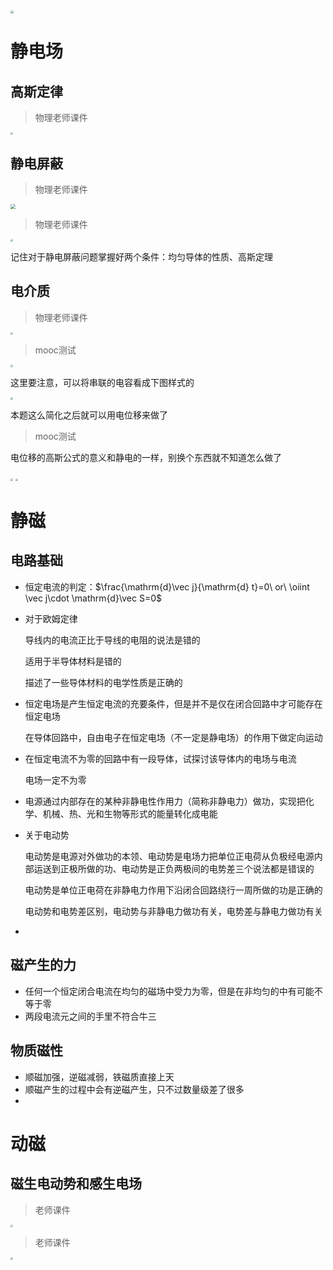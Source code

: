 <img src="/Users/lee/Desktop/大物复习/基本概念和易错小题素材库/截屏2020-06-23 16.51.58.png" style="zoom:33%;" />

# 静电场

## 高斯定律

> 物理老师课件

<img src="/Users/lee/Desktop/大物复习/基本概念和易错小题素材库/截屏2020-06-14 21.17.22.png" style="zoom:25%;" />





## 静电屏蔽

> 物理老师课件



<img src="/Users/lee/Desktop/大物复习/基本概念和易错小题素材库/截屏2020-06-14 22.50.40.png" style="zoom:50%;" />









> 物理老师课件

<img src="/Users/lee/Desktop/大物复习/基本概念和易错小题素材库/截屏2020-06-14 23.16.50.png" style="zoom:25%;" />



记住对于静电屏蔽问题掌握好两个条件：均匀导体的性质、高斯定理



## 电介质

> 物理老师课件

<img src="/Users/lee/Desktop/大物复习/基本概念和易错小题素材库/截屏2020-06-15 09.54.09.png" style="zoom:25%;" />

> mooc测试

<img src="/Users/lee/Desktop/大物复习/基本概念和易错小题素材库/截屏2020-06-15 12.51.31.png" style="zoom:25%;" />

这里要注意，可以将串联的电容看成下图样式的

<img src="/Users/lee/Desktop/大物复习/基本概念和易错小题素材库/截屏2020-06-15 12.53.03.png" style="zoom:25%;" />

本题这么简化之后就可以用电位移来做了



> mooc测试

电位移的高斯公式的意义和静电的一样，别换个东西就不知道怎么做了

<img src="/Users/lee/Desktop/大物复习/基本概念和易错小题素材库/截屏2020-06-15 12.44.08.png" style="zoom:25%;" />

<img src="/Users/lee/Desktop/大物复习/基本概念和易错小题素材库/截屏2020-06-15 12.44.29.png" style="zoom:25%;" />

# 静磁

## 电路基础

* 恒定电流的判定：$\frac{\mathrm{d}\vec j}{\mathrm{d} t}=0\ or\ \oiint \vec j\cdot \mathrm{d}\vec S=0$

* 对于欧姆定律

  导线内的电流正比于导线的电阻的说法是错的

  适用于半导体材料是错的

  描述了一些导体材料的电学性质是正确的

* 恒定电场是产生恒定电流的充要条件，但是并不是仅在闭合回路中才可能存在恒定电场

  在导体回路中，自由电子在恒定电场（不一定是静电场）的作用下做定向运动

* 在恒定电流不为零的回路中有一段导体，试探讨该导体内的电场与电流

  电场一定不为零

* 电源通过内部存在的某种非静电性作用力（简称非静电力）做功，实现把化学、机械、热、光和生物等形式的能量转化成电能

* 关于电动势

  电动势是电源对外做功的本领、电动势是电场力把单位正电荷从负极经电源内部运送到正极所做的功、电动势是正负两极间的电势差三个说法都是错误的

  电动势是单位正电荷在非静电力作用下沿闭合回路绕行一周所做的功是正确的

  电动势和电势差区别，电动势与非静电力做功有关，电势差与静电力做功有关

* 

## 磁产生的力

* 任何一个恒定闭合电流在均匀的磁场中受力为零，但是在非均匀的中有可能不等于零
* 两段电流元之间的手里不符合牛三

## 物质磁性

* 顺磁加强，逆磁减弱，铁磁质直接上天
* 顺磁产生的过程中会有逆磁产生，只不过数量级差了很多
* 

# 动磁

## 磁生电动势和感生电场

> 老师课件

<img src="/Users/lee/Desktop/大物复习/基本概念和易错小题素材库/截屏2020-06-17 19.36.40.png" style="zoom:25%;" />

> 老师课件

<img src="/Users/lee/Desktop/大物复习/基本概念和易错小题素材库/截屏2020-06-17 19.48.24.png" style="zoom:25%;" />





